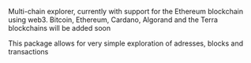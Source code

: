 Multi-chain explorer, currently with support for the Ethereum blockchain using web3.
Bitcoin, Ethereum, Cardano, Algorand and the Terra blockchains will be added soon

This package allows for very simple exploration of adresses, blocks and transactions